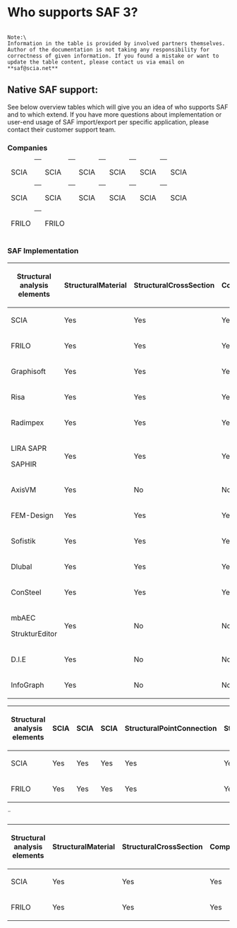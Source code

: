 # Who supports SAF 3?

```{admonition} Last update: February 2022

Note:\
Information in the table is provided by involved partners themselves. Author of the documentation is not taking any responsibility for correctness of given information. If you found a mistake or want to update the table content, please contact us via email on **saf@scia.net**
```

## Native SAF support:

See below overview tables which will give you an idea of who supports SAF and to which extend. If you have more questions about implementation or user-end usage of SAF import/export per specific application, please contact their customer support team.

### Companies

<table class="colwidths-auto docutils align-default">
<thead>
<tr class="row-odd"><td><img alt="" src="../_images/1_scia.png" /><p>SCIA</p></th>
<th class="text-center"><td><img alt="" src="../_images/1_scia.png" /><p>SCIA</p></th>
<th class="text-center"><td><img alt="" src="../_images/1_scia.png" /><p>SCIA</p></th>
<th class="text-center"><td><img alt="" src="../_images/1_scia.png" /><p>SCIA</p></th>
<th class="text-center"><td><img alt="" src="../_images/1_scia.png" /><p>SCIA</p></th>
<th class="text-center"><td><img alt="" src="../_images/1_scia.png" /><p>SCIA</p></th>
<tr class="text-center"><td><img alt="" src="../_images/1_scia.png" /><p>SCIA</p></th>
<th class="text-center"><td><img alt="" src="../_images/1_scia.png" /><p>SCIA</p></th>
<th class="text-center"><td><img alt="" src="../_images/1_scia.png" /><p>SCIA</p></th>
<th class="text-center"><td><img alt="" src="../_images/1_scia.png" /><p>SCIA</p></th>
<th class="text-center"><td><img alt="" src="../_images/1_scia.png" /><p>SCIA</p></th>
<th class="text-center"><td><img alt="" src="../_images/1_scia.png" /><p>SCIA</p></th>
<tr class="text-center"><td><img alt="" src="../_images/1_frilo.png" /><p>FRILO</p></th>
<th class="text-center"><td><img alt="" src="../_images/1_frilo.png" /><p>FRILO</p></th>
</tr>
</tbody>
</table>




### SAF Implementation

<table class="colwidths-auto docutils align-default">
<thead>
<tr class="row-odd"><th class="head"><p><p><strong>Structural analysis</strong><br><strong>elements</strong></p></p></th>
<th class="vertical-header"><span>StructuralMaterial</span></th>
<th class="vertical-header"><span>StructuralCrossSection</span></th>
<th class="vertical-header"><span>CompositeShapeDef</span></th>
<th class="vertical-header"><span>StructuralPointConnection</span></th>
<th class="vertical-header"><span>StructuralCurveEdge</span></th>
<th class="vertical-header"><span>StructuralCurveMember</span></th>
<th class="vertical-header"><span>StructuralCurveMemberVarying</span></th>
<th class="vertical-header"><span>StructuralCurveMemberRib</span></th>
<th class="vertical-header"><span>StructuralSurfaceMember</span></th>
<th class="vertical-header"><span>StructuralSurfaceMemberOpening</span></th>
<th class="vertical-header"><span>StructuralSurfaceMemberRegion</span></th>
<th class="vertical-header"><span>StructuralStorey</span></th>
<th class="vertical-header"><span>StructuralProxyElement</span></th>
</tr>
</thead>
<tbody>
<tr class="row-even"><td><img alt="" src="../_images/1_scia.png" /><p>SCIA</p></th>
<td class="text-center"><p>Yes</p></td>
<td class="text-center"><p>Yes</p></td>
<td class="text-center"><p>Yes</p></td>
<td class="text-center"><p>Yes</p></td>
<td class="text-center"><p>Yes</p></td>
<td class="text-center"><p>Yes</p></td>
<td class="text-center"><p>Yes</p></td>
<td class="text-center"><p>Yes</p></td>
<td class="text-center"><p>Yes</p></td>
<td class="text-center"><p>Yes</p></td>
<td class="text-center"><p>Yes</p></td>
<td class="text-center"><p>Yes</p></td>
<td class="text-center"><p>Yes</p></td>
</tr>
<tr class="row-odd"><td><img alt="" src="../_images/1_frilo.png" /><p>FRILO</p></th>
<td class="text-center"><p>Yes</p></td>
<td class="text-center"><p>Yes</p></td>
<td class="text-center"><p>Yes</p></td>
<td class="text-center"><p>Yes</p></td>
<td class="text-center"><p>Yes</p></td>
<td class="text-center"><p>Yes</p></td>
<td class="text-center"><p>Yes</p></td>
<td class="text-center"><p>Yes</p></td>
<td class="text-center"><p>Yes</p></td>
<td class="text-center"><p>Yes</p></td>
<td class="text-center"><p>Yes</p></td>
<td class="text-center"><p>Yes</p></td>
<td class="text-center"><p>Yes</p></td>
</tr>
<tr class="row-even"><td><img alt="" src="../_images/1_grgnay6o_400x400.png" /><p>Graphisoft</p></th>
<td class="text-center"><p>Yes</p></td>
<td class="text-center"><p>Yes</p></td>
<td class="text-center"><p>Yes</p></td>
<td class="text-center"><p>Yes</p></td>
<td class="text-center"><p>Yes</p></td>
<td class="text-center"><p>Yes</p></td>
<td class="text-center"><p>Yes</p></td>
<td class="text-center"><p>Yes</p></td>
<td class="text-center"><p>No</p></td>
<td class="text-center"><p>No</p></td>
<td class="text-center"><p>No</p></td>
<td class="text-center"><p>No</p></td>
<td class="text-center"><p>No</p></td>
</tr>
<tr class="row-odd"><td><img alt="" src="../_images/1_risa.png" /><p>Risa</p></th>
<td class="text-center"><p>Yes</p></td>
<td class="text-center"><p>Yes</p></td>
<td class="text-center"><p>Yes</p></td>
<td class="text-center"><p>Yes</p></td>
<td class="text-center"><p>Yes</p></td>
<td class="text-center"><p>Yes</p></td>
<td class="text-center"><p>Yes</p></td>
<td class="text-center"><p>Yes</p></td>
<td class="text-center"><p>Yes</p></td>
<td class="text-center"><p>Yes</p></td>
<td class="text-center"><p>Yes</p></td>
<td class="text-center"><p>Yes</p></td>
<td class="text-center"><p>Yes</p></td>
</tr>
<tr class="row-even"><td><img alt="" src="../_images/1_radimpex.png" /><p>Radimpex</p></th>
<td class="text-center"><p>Yes</p></td>
<td class="text-center"><p>Yes</p></td>
<td class="text-center"><p>Yes</p></td>
<td class="text-center"><p>Yes</p></td>
<td class="text-center"><p>Yes</p></td>
<td class="text-center"><p>Yes</p></td>
<td class="text-center"><p>Yes</p></td>
<td class="text-center"><p>Yes</p></td>
<td class="text-center"><p>Yes</p></td>
<td class="text-center"><p>Yes</p></td>
<td class="text-center"><p>No</p></td>
<td class="text-center"><p>No</p></td>
<td class="text-center"><p>No</p></td>
</tr>
<tr class="row-odd"><td><img alt="" src="../_images/1_logo_lira.png" /><p>LIRA SAPR<p>SAPHIR</p></th>
<td class="text-center"><p>Yes</p></td>
<td class="text-center"><p>Yes</p></td>
<td class="text-center"><p>Yes</p></td>
<td class="text-center"><p>Yes</p></td>
<td class="text-center"><p>Yes</p></td>
<td class="text-center"><p>Yes</p></td>
<td class="text-center"><p>Yes</p></td>
<td class="text-center"><p>Yes</p></td>
<td class="text-center"><p>Yes</p></td>
<td class="text-center"><p>Yes</p></td>
<td class="text-center"><p>Yes</p></td>
<td class="text-center"><p>Yes</p></td>
<td class="text-center"><p>Yes</p></td>
</tr>
<tr class="row-even"><td><img alt="" src="../_images/1_axis.png" /><p>AxisVM</p></th>
<td class="text-center"><p>Yes</p></td>
<td class="text-center"><p>No</p></td>
<td class="text-center"><p>No</p></td>
<td class="text-center"><p>No</p></td>
<td class="text-center"><p>Yes</p></td>
<td class="text-center"><p>Yes</p></td>
<td class="text-center"><p>Yes</p></td>
<td class="text-center"><p>Yes</p></td>
<td class="text-center"><p>No</p></td>
<td class="text-center"><p>Yes</p></td>
<td class="text-center"><p>Yes</p></td>
<td class="text-center"><p>No</p></td>
<td class="text-center"><p>No</p></td>
</tr>
<tr class="row-odd"><td><img alt="" src="../_images/1_fem-design-logo2.png" /><p>FEM-Design</p></th>
<td class="text-center"><p>Yes</p></td>
<td class="text-center"><p>Yes</p></td>
<td class="text-center"><p>Yes</p></td>
<td class="text-center"><p>No</p></td>
<td class="text-center"><p>Yes</p></td>
<td class="text-center"><p>Yes</p></td>
<td class="text-center"><p>Yes</p></td>
<td class="text-center"><p>Yes</p></td>
<td class="text-center"><p>No</p></td>
<td class="text-center"><p>Yes</p></td>
<td class="text-center"><p>No</p></td>
<td class="text-center"><p>No</p></td>
<td class="text-center"><p>Yes</p></td>
</tr>
<tr class="row-even"><td><img alt="" src="../_images/1_sofistik.png" /><p>Sofistik</p></th>
<td class="text-center"><p>Yes</p></td>
<td class="text-center"><p>Yes</p></td>
<td class="text-center"><p>Yes</p></td>
<td class="text-center"><p>Yes</p></td>
<td class="text-center"><p>Yes</p></td>
<td class="text-center"><p>Yes</p></td>
<td class="text-center"><p>Yes</p></td>
<td class="text-center"><p>Yes</p></td>
<td class="text-center"><p>Yes</p></td>
<td class="text-center"><p>Yes</p></td>
<td class="text-center"><p>Yes</p></td>
<td class="text-center"><p>Yes</p></td>
<td class="text-center"><p>Yes</p></td>
</tr>
<tr class="row-odd"><td><img alt="" src="../_images/1_dlubal.png" /><p>Dlubal</p></th>
<td class="text-center"><p>Yes</p></td>
<td class="text-center"><p>Yes</p></td>
<td class="text-center"><p>Yes</p></td>
<td class="text-center"><p>Yes</p></td>
<td class="text-center"><p>Yes</p></td>
<td class="text-center"><p>Yes</p></td>
<td class="text-center"><p>Yes</p></td>
<td class="text-center"><p>Yes</p></td>
<td class="text-center"><p>Yes</p></td>
<td class="text-center"><p>Yes</p></td>
<td class="text-center"><p>No</p></td>
<td class="text-center"><p>Yes</p></td>
<td class="text-center"><p>Yes</p></td>
</tr>
<tr class="row-even"><td><img alt="" src="../_images/1_consteel.png" /><p>ConSteel</p></th>
<td class="text-center"><p>Yes</p></td>
<td class="text-center"><p>Yes</p></td>
<td class="text-center"><p>Yes</p></td>
<td class="text-center"><p>No</p></td>
<td class="text-center"><p>Yes</p></td>
<td class="text-center"><p>Yes</p></td>
<td class="text-center"><p>Yes</p></td>
<td class="text-center"><p>No</p></td>
<td class="text-center"><p>Yes</p></td>
<td class="text-center"><p>No</p></td>
<td class="text-center"><p>No</p></td>
<td class="text-center"><p>No</p></td>
<td class="text-center"><p>Yes</p></td>
</tr>
<tr class="row-odd"><td><img alt="" src="../_images/1_mbaec.png" /><p>mbAEC<p>StrukturEditor</p></th>
<td class="text-center"><p>Yes</p></td>
<td class="text-center"><p>No</p></td>
<td class="text-center"><p>No</p></td>
<td class="text-center"><p>No</p></td>
<td class="text-center"><p>Yes</p></td>
<td class="text-center"><p>Yes</p></td>
<td class="text-center"><p>Yes</p></td>
<td class="text-center"><p>Yes</p></td>
<td class="text-center"><p>No</p></td>
<td class="text-center"><p>Yes</p></td>
<td class="text-center"><p>No</p></td>
<td class="text-center"><p>Yes</p></td>
<td class="text-center"><p>No</p></td>
</tr>
<tr class="row-even"><td><img alt="" src="../_images/1_die.png" /><p>D.I.E</p></th>
<td class="text-center"><p>Yes</p></td>
<td class="text-center"><p>No</p></td>
<td class="text-center"><p>No</p></td>
<td class="text-center"><p>Yes</p></td>
<td class="text-center"><p>No</p></td>
<td class="text-center"><p>No</p></td>
<td class="text-center"><p>No</p></td>
<td class="text-center"><p>No</p></td>
<td class="text-center"><p>No</p></td>
<td class="text-center"><p>No</p></td>
<td class="text-center"><p>No</p></td>
<td class="text-center"><p>No</p></td>
<td class="text-center"><p>No</p></td>
</tr>
<tr class="row-even"><td><img alt="" src="../_images/1_InfoGraph_99x99.png" /><p>InfoGraph</p></th>
<td class="text-center"><p>Yes</p></td>
<td class="text-center"><p>No</p></td>
<td class="text-center"><p>No</p></td>
<td class="text-center"><p>Yes</p></td>
<td class="text-center"><p>No</p></td>
<td class="text-center"><p>No</p></td>
<td class="text-center"><p>No</p></td>
<td class="text-center"><p>No</p></td>
<td class="text-center"><p>No</p></td>
<td class="text-center"><p>No</p></td>
<td class="text-center"><p>No</p></td>
<td class="text-center"><p>No</p></td>
<td class="text-center"><p>No</p></td>
</tr>
</tbody>
</table>



<table class="colwidths-auto docutils align-default">
<thead>
<tr class="row-odd"><th class="head"><p><p><strong>Structural analysis</strong><br><strong>elements</strong></p></p></th>
<th class="vertical-header"><span><img alt="" src="../_images/1_scia.png" />   SCIA</span></th>
<th class="vertical-header"><span><img alt="" src="../_images/1_scia.png" />   SCIA</span></th>
<th class="vertical-header"><img alt="" src="../_images/1_scia.png" /><span>SCIA</span></th>
<th class="vertical-header"><span>StructuralPointConnection</span></th>
<th class="vertical-header"><span>StructuralCurveEdge</span></th>
<th class="vertical-header"><span>StructuralCurveMember</span></th>
<th class="vertical-header"><span>StructuralCurveMemberVarying</span></th>
<th class="vertical-header"><span>StructuralCurveMemberRib</span></th>
<th class="vertical-header"><span>StructuralSurfaceMember</span></th>
<th class="vertical-header"><span>StructuralSurfaceMemberOpening</span></th>
<th class="vertical-header"><span>StructuralSurfaceMemberRegion</span></th>
<th class="vertical-header"><span>StructuralStorey</span></th>
<th class="vertical-header"><span>StructuralProxyElement</span></th>
</tr>
</thead>
<tbody>
<tr class="row-even"><td><img alt="" src="../_images/1_scia.png" /><p>SCIA</p></th>
<td class="text-center"><p>Yes</p></td>
<td class="text-center"><p>Yes</p></td>
<td class="text-center"><p>Yes</p></td>
<td class="text-center"><p>Yes</p></td>
<td class="text-center"><p>Yes</p></td>
<td class="text-center"><p>Yes</p></td>
<td class="text-center"><p>Yes</p></td>
<td class="text-center"><p>Yes</p></td>
<td class="text-center"><p>Yes</p></td>
<td class="text-center"><p>Yes</p></td>
<td class="text-center"><p>Yes</p></td>
<td class="text-center"><p>Yes</p></td>
<td class="text-center"><p>Yes</p></td>
</tr>
<tr class="row-odd"><td><img alt="" src="../_images/1_frilo.png" /><p>FRILO</p></th>
<td class="text-center"><p>Yes</p></td>
<td class="text-center"><p>Yes</p></td>
<td class="text-center"><p>Yes</p></td>
<td class="text-center"><p>Yes</p></td>
<td class="text-center"><p>Yes</p></td>
<td class="text-center"><p>Yes</p></td>
<td class="text-center"><p>Yes</p></td>
<td class="text-center"><p>Yes</p></td>
<td class="text-center"><p>Yes</p></td>
<td class="text-center"><p>Yes</p></td>
<td class="text-center"><p>Yes</p></td>
<td class="text-center"><p>Yes</p></td>
<td class="text-center"><p>Yes</p></td>
</tr>
</tbody>
</table>


<div class="scorllable-table">
<table class="colwidths-auto docutils align-default">
<thead>
<tr class="row-odd"><th class="head"><p><p><strong>Structural analysis</strong><br><strong>elements</strong></p></p></th>
<th class="vertical-header"><span>StructuralMaterial</span></th>
<th class="vertical-header"><span>StructuralCrossSection</span></th>
<th class="vertical-header"><span>CompositeShapeDef</span></th>
<th class="vertical-header"><span>StructuralPointConnection</span></th>
<th class="vertical-header"><span>StructuralCurveEdge</span></th>
<th class="vertical-header"><span>StructuralCurveMember</span></th>
<th class="vertical-header"><span>StructuralCurveMemberVarying</span></th>
<th class="vertical-header"><span>StructuralCurveMemberRib</span></th>
<th class="vertical-header"><span>StructuralSurfaceMember</span></th>
<th class="vertical-header"><span>StructuralSurfaceMemberOpening</span></th>
<th class="vertical-header"><span>StructuralSurfaceMemberRegion</span></th>
<th class="vertical-header"><span>StructuralStorey</span></th>
<th class="vertical-header"><span>StructuralProxyElement</span></th>
<th class="vertical-header"><span>StructuralMaterial</span></th>
<th class="vertical-header"><span>StructuralCrossSection</span></th>
<th class="vertical-header"><span>CompositeShapeDef</span></th>
<th class="vertical-header"><span>StructuralPointConnection</span></th>
<th class="vertical-header"><span>StructuralCurveEdge</span></th>
<th class="vertical-header"><span>StructuralCurveMember</span></th>
<th class="vertical-header"><span>StructuralCurveMemberVarying</span></th>
<th class="vertical-header"><span>StructuralCurveMemberRib</span></th>
<th class="vertical-header"><span>StructuralSurfaceMember</span></th>
<th class="vertical-header"><span>StructuralSurfaceMemberOpening</span></th>
<th class="vertical-header"><span>StructuralSurfaceMemberRegion</span></th>
<th class="vertical-header"><span>StructuralStorey</span></th>
<th class="vertical-header"><span>StructuralProxyElement</span></th>
<th class="vertical-header"><span>StructuralSurfaceMemberRegion</span></th>
<th class="vertical-header"><span>StructuralStorey</span></th>
<th class="vertical-header"><span>StructuralProxyElement</span></th>
<th class="vertical-header"><span>StructuralMaterial</span></th>
<th class="vertical-header"><span>StructuralCrossSection</span></th>
<th class="vertical-header"><span>CompositeShapeDef</span></th>
<th class="vertical-header"><span>StructuralPointConnection</span></th>
<th class="vertical-header"><span>StructuralCurveEdge</span></th>
<th class="vertical-header"><span>StructuralCurveMember</span></th>
<th class="vertical-header"><span>StructuralCurveMemberVarying</span></th>
<th class="vertical-header"><span>StructuralCurveMemberRib</span></th>
<th class="vertical-header"><span>StructuralSurfaceMember</span></th>
<th class="vertical-header"><span>StructuralSurfaceMemberOpening</span></th>
<th class="vertical-header"><span>StructuralSurfaceMemberRegion</span></th>
<th class="vertical-header"><span>StructuralStorey</span></th>
<th class="vertical-header"><span>StructuralProxyElement</span></th>
</tr>
</thead>
<tbody>
<tr class="row-even"><td><img alt="" src="../_images/1_scia.png" /><p>SCIA</p></th>
<td class="text-center"><p>Yes</p></td>
<td class="text-center"><p>Yes</p></td>
<td class="text-center"><p>Yes</p></td>
<td class="text-center"><p>Yes</p></td>
<td class="text-center"><p>Yes</p></td>
<td class="text-center"><p>Yes</p></td>
<td class="text-center"><p>Yes</p></td>
<td class="text-center"><p>Yes</p></td>
<td class="text-center"><p>Yes</p></td>
<td class="text-center"><p>Yes</p></td>
<td class="text-center"><p>Yes</p></td>
<td class="text-center"><p>Yes</p></td>
<td class="text-center"><p>Yes</p></td>
<td class="text-center"><p>Yes</p></td>
<td class="text-center"><p>Yes</p></td>
<td class="text-center"><p>Yes</p></td>
<td class="text-center"><p>Yes</p></td>
<td class="text-center"><p>Yes</p></td>
<td class="text-center"><p>Yes</p></td>
<td class="text-center"><p>Yes</p></td>
<td class="text-center"><p>Yes</p></td>
<td class="text-center"><p>Yes</p></td>
<td class="text-center"><p>Yes</p></td>
<td class="text-center"><p>Yes</p></td>
<td class="text-center"><p>Yes</p></td>
<td class="text-center"><p>Yes</p></td>
<td class="text-center"><p>Yes</p></td>
<td class="text-center"><p>Yes</p></td>
<td class="text-center"><p>Yes</p></td>
<td class="text-center"><p>Yes</p></td>
<td class="text-center"><p>Yes</p></td>
<td class="text-center"><p>Yes</p></td>
<td class="text-center"><p>Yes</p></td>
<td class="text-center"><p>Yes</p></td>
<td class="text-center"><p>Yes</p></td>
<td class="text-center"><p>Yes</p></td>
<td class="text-center"><p>Yes</p></td>
<td class="text-center"><p>Yes</p></td>
<td class="text-center"><p>Yes</p></td>
<td class="text-center"><p>Yes</p></td>
<td class="text-center"><p>Yes</p></td>
<td class="text-center"><p>Yes</p></td>
</tr>
<tr class="row-odd"><td><img alt="" src="../_images/1_frilo.png" /><p>FRILO</p></th>
<td class="text-center"><p>Yes</p></td>
<td class="text-center"><p>Yes</p></td>
<td class="text-center"><p>Yes</p></td>
<td class="text-center"><p>Yes</p></td>
<td class="text-center"><p>Yes</p></td>
<td class="text-center"><p>Yes</p></td>
<td class="text-center"><p>Yes</p></td>
<td class="text-center"><p>Yes</p></td>
<td class="text-center"><p>Yes</p></td>
<td class="text-center"><p>Yes</p></td>
<td class="text-center"><p>Yes</p></td>
<td class="text-center"><p>Yes</p></td>
<td class="text-center"><p>Yes</p></td>
<td class="text-center"><p>Yes</p></td>
<td class="text-center"><p>Yes</p></td>
<td class="text-center"><p>Yes</p></td>
<td class="text-center"><p>Yes</p></td>
<td class="text-center"><p>Yes</p></td>
<td class="text-center"><p>Yes</p></td>
<td class="text-center"><p>Yes</p></td>
<td class="text-center"><p>Yes</p></td>
<td class="text-center"><p>Yes</p></td>
<td class="text-center"><p>Yes</p></td>
<td class="text-center"><p>Yes</p></td>
<td class="text-center"><p>Yes</p></td>
<td class="text-center"><p>Yes</p></td>¨
<td class="text-center"><p>Yes</p></td>
<td class="text-center"><p>Yes</p></td>
<td class="text-center"><p>Yes</p></td>
<td class="text-center"><p>Yes</p></td>
<td class="text-center"><p>Yes</p></td>
<td class="text-center"><p>Yes</p></td>
<td class="text-center"><p>Yes</p></td>
<td class="text-center"><p>Yes</p></td>
<td class="text-center"><p>Yes</p></td>
<td class="text-center"><p>Yes</p></td>
<td class="text-center"><p>Yes</p></td>
<td class="text-center"><p>Yes</p></td>
<td class="text-center"><p>Yes</p></td>
<td class="text-center"><p>Yes</p></td>
<td class="text-center"><p>Yes</p></td>
<td class="text-center"><p>Yes</p></td>
</tr>
</tbody>
</table>
</div>

